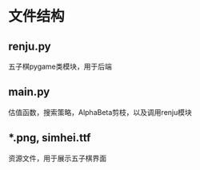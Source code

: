 # 文件结构

## renju.py

五子棋pygame类模块，用于后端

## main.py

估值函数，搜索策略，AlphaBeta剪枝，以及调用renju模块

## *.png, simhei.ttf

资源文件，用于展示五子棋界面